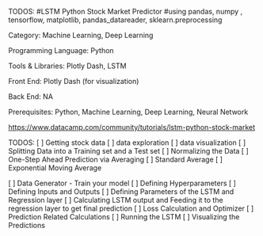 TODOS:
#LSTM Python Stock Market Predictor
#using pandas, numpy , tensorflow, matplotlib, pandas_datareader, sklearn.preprocessing

Category: Machine Learning, Deep Learning

Programming Language: Python

Tools & Libraries: Plotly Dash, LSTM

Front End: Plotly Dash (for visualization)

Back End: NA

Prerequisites: Python, Machine Learning, Deep Learning, Neural Network

https://www.datacamp.com/community/tutorials/lstm-python-stock-market

TODOS:
[ ] Getting stock data
[ ] data exploration
[ ] data visualization
[ ] Splitting Data into a Training set and a Test set
[ ] Normalizing the Data
[ ] One-Step Ahead Prediction via Averaging
[ ] Standard Average
[ ] Exponential Moving Average

[ ] Data Generator - Train your model
[ ] Defining Hyperparameters
[ ] Defining Inputs and Outputs
[ ] Defining Parameters of the LSTM and Regression layer
[ ] Calculating LSTM output and Feeding it to the regression layer to get final prediction
[ ] Loss Calculation and Optimizer
[ ] Prediction Related Calculations
[ ] Running the LSTM
[ ] Visualizing the Predictions
